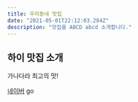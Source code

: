 ```yaml
---
title: 우리동네 맛집
date: "2021-05-01T22:12:03.284Z"
description: "맛집을 ABCD abcd 소개합니다."
---
```


## 하이 맛집 소개
가나다라 최고의 맛!

[네이버](http://naver.com) go

